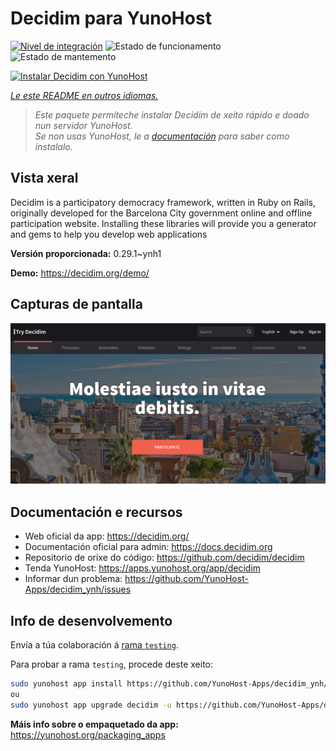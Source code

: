 <!--
NOTA: Este README foi creado automáticamente por <https://github.com/YunoHost/apps/tree/master/tools/readme_generator>
NON debe editarse manualmente.
-->

# Decidim para YunoHost

[![Nivel de integración](https://dash.yunohost.org/integration/decidim.svg)](https://ci-apps.yunohost.org/ci/apps/decidim/) ![Estado de funcionamento](https://ci-apps.yunohost.org/ci/badges/decidim.status.svg) ![Estado de mantemento](https://ci-apps.yunohost.org/ci/badges/decidim.maintain.svg)

[![Instalar Decidim con YunoHost](https://install-app.yunohost.org/install-with-yunohost.svg)](https://install-app.yunohost.org/?app=decidim)

*[Le este README en outros idiomas.](./ALL_README.md)*

> *Este paquete permíteche instalar Decidim de xeito rápido e doado nun servidor YunoHost.*  
> *Se non usas YunoHost, le a [documentación](https://yunohost.org/install) para saber como instalalo.*

## Vista xeral

Decidim is a participatory democracy framework, written in Ruby on Rails, originally developed for the Barcelona City government online and offline participation website. Installing these libraries will provide you a generator and gems to help you develop web applications


**Versión proporcionada:** 0.29.1~ynh1

**Demo:** <https://decidim.org/demo/>

## Capturas de pantalla

![Captura de pantalla de Decidim](./doc/screenshots/screenshot1.PNG)

## Documentación e recursos

- Web oficial da app: <https://decidim.org/>
- Documentación oficial para admin: <https://docs.decidim.org>
- Repositorio de orixe do código: <https://github.com/decidim/decidim>
- Tenda YunoHost: <https://apps.yunohost.org/app/decidim>
- Informar dun problema: <https://github.com/YunoHost-Apps/decidim_ynh/issues>

## Info de desenvolvemento

Envía a túa colaboración á [rama `testing`](https://github.com/YunoHost-Apps/decidim_ynh/tree/testing).

Para probar a rama `testing`, procede deste xeito:

```bash
sudo yunohost app install https://github.com/YunoHost-Apps/decidim_ynh/tree/testing --debug
ou
sudo yunohost app upgrade decidim -u https://github.com/YunoHost-Apps/decidim_ynh/tree/testing --debug
```

**Máis info sobre o empaquetado da app:** <https://yunohost.org/packaging_apps>
